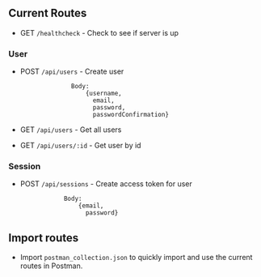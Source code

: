 ## Current Routes

* GET ```/healthcheck``` - Check to see if server is up


### User

* POST ```/api/users``` - Create user

                    Body:
                        {username, 
                          email, 
                          password, 
                          passwordConfirmation}


* GET ```/api/users``` - Get all users

* GET ```/api/users/:id``` - Get user by id


### Session

*   POST ```/api/sessions``` - Create access token for user

                    Body:
                        {email, 
                          password}


## Import routes
  * Import ```postman_collection.json``` to quickly import and use the current routes in Postman.


